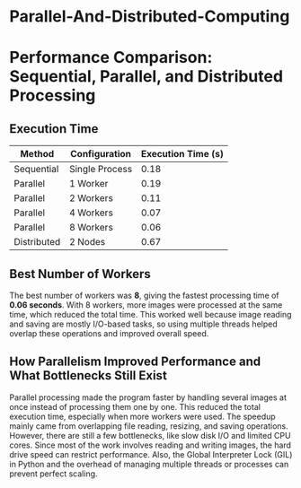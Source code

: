 # Parallel-And-Distributed-Computing
# Performance Comparison: Sequential, Parallel, and Distributed Processing

## Execution Time

| Method      | Configuration  | Execution Time (s) |
|--------------|----------------|--------------------|
| Sequential   | Single Process | 0.18               |
| Parallel     | 1 Worker       | 0.19               |
| Parallel     | 2 Workers      | 0.11               |
| Parallel     | 4 Workers      | 0.07               |
| Parallel     | 8 Workers      | 0.06               |
| Distributed  | 2 Nodes        | 0.67               |

## Best Number of Workers

The best number of workers was **8**, giving the fastest processing time of **0.06 seconds**. With 8 workers, more images were processed at the same time, which reduced the total time. This worked well because image reading and saving are mostly I/O-based tasks, so using multiple threads helped overlap these operations and improved overall speed.

## How Parallelism Improved Performance and What Bottlenecks Still Exist
Parallel processing made the program faster by handling several images at once instead of processing them one by one. This reduced the total execution time, especially when more workers were used. The speedup mainly came from overlapping file reading, resizing, and saving operations. However, there are still a few bottlenecks, like slow disk I/O and limited CPU cores. Since most of the work involves reading and writing images, the hard drive speed can restrict performance. Also, the Global Interpreter Lock (GIL) in Python and the overhead of managing multiple threads or processes can prevent perfect scaling.
